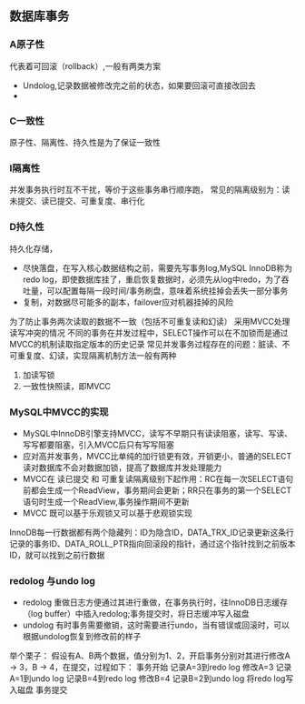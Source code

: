 ## 数据库事务

### A原子性
代表着可回滚（rollback）,一般有两类方案
- Undolog,记录数据被修改完之前的状态，如果要回滚可直接改回去
- 
### C一致性
原子性、隔离性、持久性是为了保证一致性
### I隔离性
并发事务执行时互不干扰，等价于这些事务串行顺序跑，
常见的隔离级别为：读未提交、读已提交、可重复度、串行化
### D持久性
持久化存储，
- 尽快落盘，在写入核心数据结构之前，需要先写事务log,MySQL InnoDB称为redo log，即使数据库挂了，重启恢复数据时，必须先从log中redo，为了吞吐量，可以配置每隔一段时间/事务刷盘，意味着系统挂掉会丢失一部分事务
- 复制，对数据尽可能多的副本，failover应对机器挂掉的风险

为了防止事务两次读取的数据不一致（包括不可重复读和幻读）
采用MVCC处理读写冲突的情况
不同的事务在并发过程中，SELECT操作可以在不加锁而是通过MVCC的机制读取指定版本的历史记录
常见并发事务过程存在的问题：脏读、不可重复度、幻读，实现隔离机制方法一般有两种
1. 加读写锁
2. 一致性快照读，即MVCC

### MySQL中MVCC的实现
- MySQL中InnoDB引擎支持MVCC，读写不早期只有读读阻塞，读写、写读、写写都要阻塞，引入MVCC后只有写写阻塞
- 应对高并发事务，MVCC比单纯的加行锁更有效，开销更小，普通的SELECT读对数据库不会对数据加锁，提高了数据库并发处理能力
- MVCC在 读已提交 和 可重复读隔离级别下起作用：RC在每一次SELECT语句前都会生成一个ReadView，事务期间会更新；RR只在事务的第一个SELECT语句时生成一个ReadView,事务操作期间不更新
- MVCC 既可以基于乐观锁又可以基于悲观锁实现

InnoDB每一行数据都有两个隐藏列：ID为隐含ID，DATA_TRX_ID记录更新这条行记录的事务ID、DATA_ROLL_PTR指向回滚段的指针，通过这个指针找到之前版本ID，就可以找到之前行数据



### redolog 与undo log
- redolog 重做日志方便通过其进行重做，在事务执行时，往InnoDB日志缓存（log buffer）中插入redolog;事务提交时，将日志缓冲写入磁盘
- undolog 有时事务需要撤销，这时需要进行undo，当有错误或回滚时，可以根据undolog恢复到修改前的样子


举个栗子：
假设有A、B两个数据，值分别为1、2，开启事务分别对其进行修改A → 3，B → 4，在提交，过程如下：
事务开始
记录A=3到redo log
修改A=3
记录A=1到undo log
记录B=4到redo log
修改B=4
记录B=2到undo log
将redo log写入磁盘
事务提交